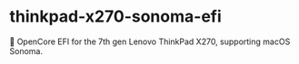 # thinkpad-x270-sonoma-efi
🌳 OpenCore EFI for the 7th gen Lenovo ThinkPad X270, supporting macOS Sonoma.
